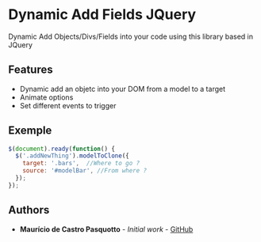 # Dynamic Add Fields JQuery
Dynamic Add Objects/Divs/Fields into your code using this library based in JQuery

## Features
 * Dynamic add an objetc into your DOM from a model to a target
 * Animate options
 * Set different events to trigger
 
## Exemple
```javascript
$(document).ready(function() {
  $('.addNewThing').modelToClone({
    target: '.bars',  //Where to go ?
    source: '#modelBar', //From where ?
  });
});
```
 
## Authors
* **Maurício de Castro Pasquotto** - *Initial work* - [GitHub](https://github.com/maupasquotto)
